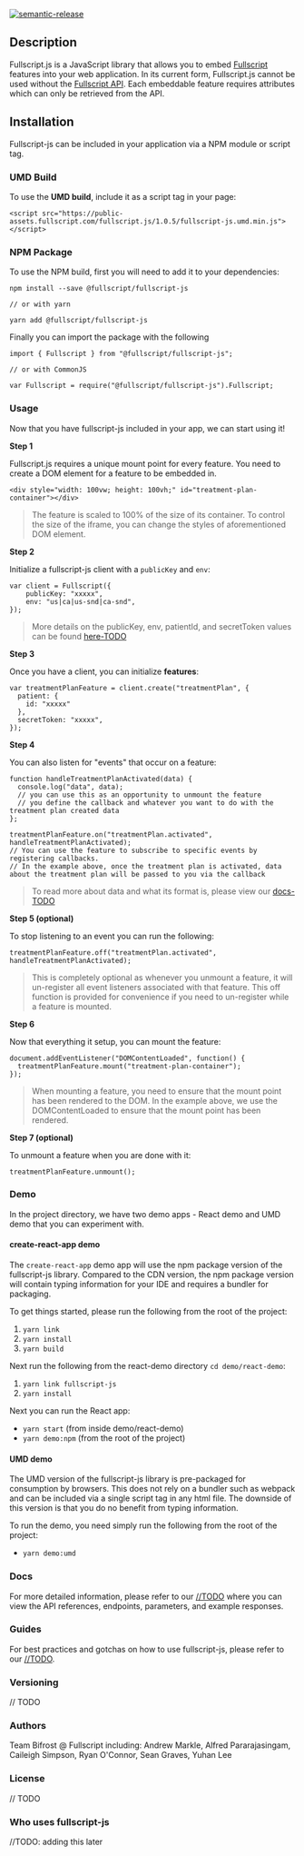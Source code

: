 [![semantic-release](https://img.shields.io/badge/%20%20%F0%9F%93%A6%F0%9F%9A%80-semantic--release-e10079.svg)](https://github.com/semantic-release/semantic-release)

## Description

Fullscript.js is a JavaScript library that allows you to embed [Fullscript](https://fullscript.com/) features into your web application. In its current form, Fullscript.js cannot be used without the [Fullscript API](https://us.fullscript.com/docs/api/reference). Each embeddable feature requires attributes which can only be retrieved from the API.

## Installation

Fullscript-js can be included in your application via a NPM module or script tag.

### UMD Build

To use the **UMD build**, include it as a script tag in your page:

```
<script src="https://public-assets.fullscript.com/fullscript.js/1.0.5/fullscript-js.umd.min.js"></script>
```

### NPM Package

To use the NPM build, first you will need to add it to your dependencies:

```
npm install --save @fullscript/fullscript-js

// or with yarn

yarn add @fullscript/fullscript-js
```

Finally you can import the package with the following

```
import { Fullscript } from "@fullscript/fullscript-js";

// or with CommonJS

var Fullscript = require("@fullscript/fullscript-js").Fullscript;
```

### Usage

Now that you have fullscript-js included in your app, we can start using it!

**Step 1**

Fullscript.js requires a unique mount point for every feature. You need to create a DOM element for a feature to be embedded in.

```
<div style="width: 100vw; height: 100vh;" id="treatment-plan-container"></div>
```

> The feature is scaled to 100% of the size of its container. To control the size of the iframe, you can change the styles of aforementioned DOM element.

**Step 2**

Initialize a fullscript-js client with a `publicKey` and `env`:

```
var client = Fullscript({
    publicKey: "xxxxx",
    env: "us|ca|us-snd|ca-snd",
});
```

> More details on the publicKey, env, patientId, and secretToken values can be found [here-TODO](#)

**Step 3**

Once you have a client, you can initialize **features**:

```
var treatmentPlanFeature = client.create("treatmentPlan", {
  patient: {
    id: "xxxxx"
  },
  secretToken: "xxxxx",
});
```

**Step 4**

You can also listen for "events" that occur on a feature:

```
function handleTreatmentPlanActivated(data) {
  console.log("data", data);
  // you can use this as an opportunity to unmount the feature
  // you define the callback and whatever you want to do with the treatment plan created data
};

treatmentPlanFeature.on("treatmentPlan.activated", handleTreatmentPlanActivated);
// You can use the feature to subscribe to specific events by registering callbacks.
// In the example above, once the treatment plan is activated, data about the treatment plan will be passed to you via the callback
```

> To read more about data and what its format is, please view our [docs-TODO](#)

**Step 5 (optional)**

To stop listening to an event you can run the following:

```
treatmentPlanFeature.off("treatmentPlan.activated", handleTreatmentPlanActivated);
```

> This is completely optional as whenever you unmount a feature, it will un-register all event listeners associated with that feature. This off function is provided for convenience if you need to un-register while a feature is mounted.

**Step 6**

Now that everything it setup, you can mount the feature:

```
document.addEventListener("DOMContentLoaded", function() {
  treatmentPlanFeature.mount("treatment-plan-container");
});
```

> When mounting a feature, you need to ensure that the mount point has been rendered to the DOM. In the example above, we use the DOMContentLoaded to ensure that the mount point has been rendered.

**Step 7 (optional)**

To unmount a feature when you are done with it:

```
treatmentPlanFeature.unmount();
```

### Demo

In the project directory, we have two demo apps - React demo and UMD demo that you can experiment with.

#### create-react-app demo

The `create-react-app` demo app will use the npm package version of the fullscript-js library. Compared to the CDN version, the npm package version will contain typing information for your IDE and requires a bundler for packaging.

To get things started, please run the following from the root of the project:

1. `yarn link`
2. `yarn install`
3. `yarn build`

Next run the following from the react-demo directory `cd demo/react-demo`:

1. `yarn link fullscript-js`
2. `yarn install`

Next you can run the React app:

- `yarn start` (from inside demo/react-demo)
- `yarn demo:npm` (from the root of the project)

#### UMD demo

The UMD version of the fullscript-js library is pre-packaged for consumption by browsers. This does not rely on a bundler such as webpack and can be included via a single script tag in any html file. The downside of this version is that you do no benefit from typing information.

To run the demo, you need simply run the following from the root of the project:

- `yarn demo:umd`

### Docs

For more detailed information, please refer to our [//TODO](#) where you can view the API references, endpoints, parameters, and example responses.

### Guides

For best practices and gotchas on how to use fullscript-js, please refer to our [//TODO](#).

### Versioning

// TODO

### Authors

Team Bifrost @ Fullscript including: Andrew Markle, Alfred Pararajasingam, Caileigh Simpson, Ryan O'Connor, Sean Graves, Yuhan Lee

### License

// TODO

### Who uses fullscript-js

//TODO: adding this later

